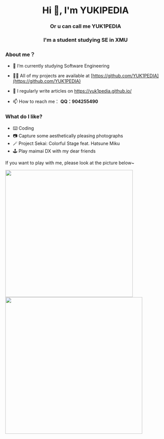 <h1 align="center">Hi 👋, I'm YUKIPEDIA</h1>
<h3 align="center">Or u can call me YUK1PEDIA</h3>
<h3 align="center">I'm a student studying SE in XMU</h3>

### About me？

- 🌱 I‘m currently studying Software Engineering

- 👨‍💻 All of my projects are available at [https://github.com/YUK1PEDIA](https://github.com/YUK1PEDIA)

- 📝 I regularly write articles on https://yuk1pedia.github.io/

- 📫 How to reach me： **QQ：904255490**



### What do I like?

- ⌨️ Coding
- 📷 Capture some aesthetically pleasing photographs
- 🪄 Project Sekai: Colorful Stage feat. Hatsune Miku
- 🕹️ Play maimai DX with my dear friends

If you want to play with me, please look at the picture below~

<img src="https://s2.loli.net/2025/04/24/SGzxrapwhTlUsNi.jpg" width="400" style="display: inline-block; margin-right: 20px;"> <img src="https://s2.loli.net/2025/04/24/BRSaLoqYt8vbeZc.jpg" width="430" style="display: inline-block;">








